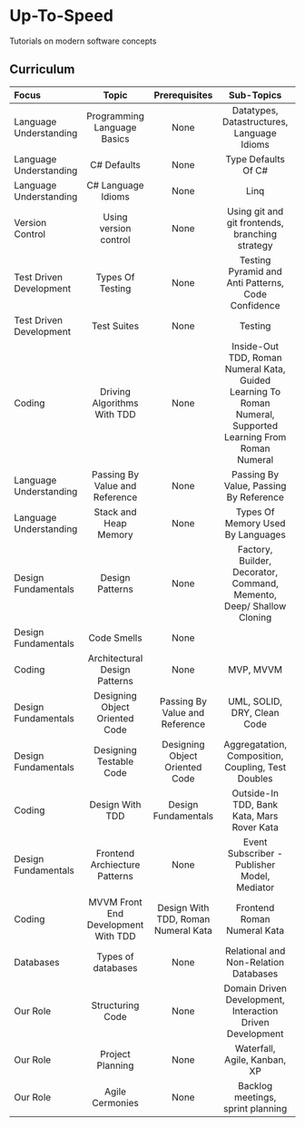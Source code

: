 # Up-To-Speed

Tutorials on modern software concepts

## Curriculum

Focus | Topic | Prerequisites | Sub-Topics | Approach
:-- | :--: | :--: | :--: | :--:
Language Understanding | Programming Language Basics | None | Datatypes, Datastructures, Language Idioms | Theory
Language Understanding | C# Defaults | None | Type Defaults Of C# | Practical
Language Understanding | C# Language Idioms | None | Linq | Practical
Version Control | Using version control | None | Using git and git frontends, branching strategy | Hybrid
Test Driven Development | Types Of Testing | None | Testing Pyramid and Anti Patterns, Code Confidence | Hybrid
Test Driven Development | Test Suites | None | Testing | Hybrid
Coding | Driving Algorithms With TDD | None | Inside-Out TDD, Roman Numeral Kata, Guided Learning To Roman Numeral, Supported Learning From Roman Numeral | Practical
Language Understanding | Passing By Value and Reference | None | Passing By Value, Passing By Reference | Hybrid
Language Understanding | Stack and Heap Memory | None | Types Of Memory Used By Languages | Theory
Design Fundamentals | Design Patterns | None | Factory, Builder, Decorator, Command, Memento, Deep/ Shallow Cloning | Hybrid
Design Fundamentals | Code Smells | None | | Hybrid
Coding | Architectural Design Patterns | None | MVP, MVVM | Hybrid
Design Fundamentals | Designing Object Oriented Code | Passing By Value and Reference | UML, SOLID, DRY, Clean Code | Theory
Design Fundamentals | Designing Testable Code | Designing Object Oriented Code | Aggregatation, Composition, Coupling, Test Doubles | Theory
Coding | Design With TDD | Design Fundamentals | Outside-In TDD, Bank Kata, Mars Rover Kata | Practical
Design Fundamentals | Frontend Archiecture Patterns | None | Event Subscriber - Publisher Model, Mediator | Theory
Coding | MVVM Front End Development With TDD | Design With TDD, Roman Numeral Kata | Frontend Roman Numeral Kata | Practical
Databases | Types of databases | None | Relational and Non-Relation Databases | Hybrid
Our Role | Structuring Code | None | Domain Driven Development, Interaction Driven Development | Theory
Our Role | Project Planning | None | Waterfall, Agile, Kanban, XP | Hybrid
Our Role | Agile Cermonies | None | Backlog meetings, sprint planning | Hybrid
